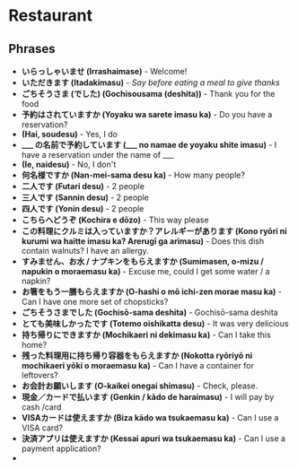 # Restaurant

## Phrases
- **いらっしゃいませ (Irrashaimase)** - Welcome!
- **いただきます (Itadakimasu)** - *Say before eating a meal to give thanks*
- **ごちそうさま (でした) (Gochisousama (deshita))** - Thank you for the food
- **予約はされていますか (Yoyaku wa sarete imasu ka)** - Do you have a reservation?
- **(Hai, soudesu)** - Yes, I do
- **___ の名前で予約しています (___ no namae de yoyaku shite imasu)** - I have a reservation under the name of ___
- **(Ie, naidesu)** - No, I don't
- **何名様ですか (Nan-mei-sama desu ka)** - How many people?
- **二人です (Futari desu)** - 2 people
- **三人です (Sannin desu)** - 2 people
- **四人です (Yonin desu)** - 2 people
- **こちらへどうぞ (Kochira e dōzo)** - This way please
- **この料理にクルミは入っていますか？アレルギーがあります (Kono ryōri ni kurumi wa haitte imasu ka? Arerugī ga arimasu)** - Does this dish contain walnuts? I have an allergy.
- **すみません、お水 / ナプキンをもらえますか (Sumimasen, o-mizu / napukin o moraemasu ka)** - Excuse me, could I get some water / a napkin?
- **お箸をもう一膳もらえますか (O-hashi o mō ichi-zen morae masu ka)** - Can I have one more set of chopsticks?
- **ごちそうさまでした (Gochisō-sama deshita)** - Gochisō-sama deshita
- **とても美味しかったです (Totemo oishikatta desu)** - It was very delicious
- **持ち帰りにできますか (Mochikaeri ni dekimasu ka)** - Can I take this home?
- **残った料理用に持ち帰り容器をもらえますか (Nokotta ryōriyō ni mochikaeri yōki o moraemasu ka)** - Can I have a container for leftovers?
- **お会計お願いします (O-kaikei onegai shimasu)** - Check, please.
- **現金／カードで払います (Genkin / kādo de haraimasu)** - I will pay by cash /card
- **VISAカードは使えますか (Biza kādo wa tsukaemasu ka)** - Can I use a VISA card?
- **決済アプリは使えますか (Kessai apuri wa tsukaemasu ka)** - Can I use a payment application?
- 
